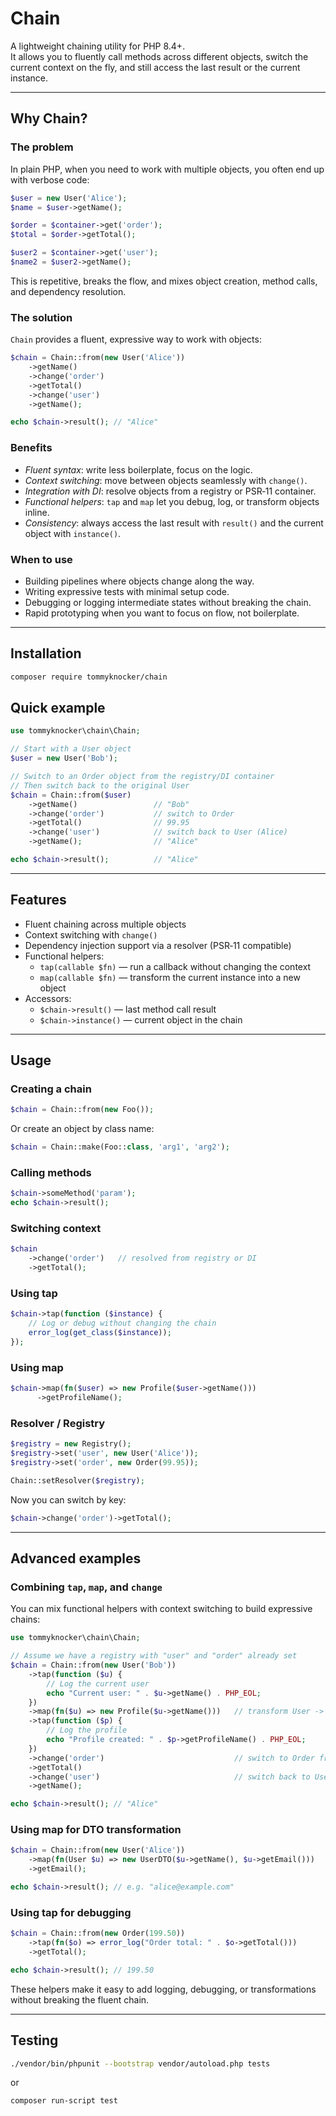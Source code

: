 # Chain

A lightweight chaining utility for PHP 8.4+.  
It allows you to fluently call methods across different objects, switch the current context on the fly,
and still access the last result or the current instance.

---

## Why Chain?

### The problem
In plain PHP, when you need to work with multiple objects, you often end up with verbose code:

```php
$user = new User('Alice');
$name = $user->getName();

$order = $container->get('order');
$total = $order->getTotal();

$user2 = $container->get('user');
$name2 = $user2->getName();
```

This is repetitive, breaks the flow, and mixes object creation, method calls, and dependency resolution.

### The solution

`Chain` provides a fluent, expressive way to work with objects:

```php
$chain = Chain::from(new User('Alice'))
    ->getName()
    ->change('order')
    ->getTotal()
    ->change('user')
    ->getName();

echo $chain->result(); // "Alice"

```

### Benefits

* *Fluent syntax*: write less boilerplate, focus on the logic.
* *Context switching*: move between objects seamlessly with `change()`.
* *Integration with DI*: resolve objects from a registry or PSR‑11 container.
* *Functional helpers*: `tap` and `map` let you debug, log, or transform objects inline.
* *Consistency*: always access the last result with `result()` and the current object with `instance()`.

### When to use

* Building pipelines where objects change along the way.
* Writing expressive tests with minimal setup code.
* Debugging or logging intermediate states without breaking the chain.
* Rapid prototyping when you want to focus on flow, not boilerplate.

---

## Installation

```bash
composer require tommyknocker/chain
```
## Quick example

```php
use tommyknocker\chain\Chain;

// Start with a User object
$user = new User('Bob');

// Switch to an Order object from the registry/DI container
// Then switch back to the original User
$chain = Chain::from($user)
    ->getName()                 // "Bob"
    ->change('order')           // switch to Order
    ->getTotal()                // 99.95
    ->change('user')            // switch back to User (Alice)
    ->getName();                // "Alice"

echo $chain->result();          // "Alice"    
```
---

## Features

* Fluent chaining across multiple objects
* Context switching with `change()`
* Dependency injection support via a resolver (PSR‑11 compatible)
* Functional helpers:
  * `tap(callable $fn)` — run a callback without changing the context
  * `map(callable $fn)` — transform the current instance into a new object
* Accessors:
  * `$chain->result()` — last method call result
  * `$chain->instance()` — current object in the chain 

---

## Usage

### Creating a chain

```php
$chain = Chain::from(new Foo());
```

Or create an object by class name:

```php
$chain = Chain::make(Foo::class, 'arg1', 'arg2');
```

### Calling methods

```php
$chain->someMethod('param');
echo $chain->result();
```

### Switching context

```php
$chain
    ->change('order')   // resolved from registry or DI
    ->getTotal();
```

### Using tap

```php
$chain->tap(function ($instance) {
    // Log or debug without changing the chain
    error_log(get_class($instance));
});
```

### Using map

```php
$chain->map(fn($user) => new Profile($user->getName()))
      ->getProfileName();
```

### Resolver / Registry

```php
$registry = new Registry();
$registry->set('user', new User('Alice'));
$registry->set('order', new Order(99.95));

Chain::setResolver($registry);
```

Now you can switch by key:

```php
$chain->change('order')->getTotal();
```

---

## Advanced examples

### Combining `tap`, `map`, and `change`

You can mix functional helpers with context switching to build expressive chains:

```php
use tommyknocker\chain\Chain;

// Assume we have a registry with "user" and "order" already set
$chain = Chain::from(new User('Bob'))
    ->tap(function ($u) {
        // Log the current user
        echo "Current user: " . $u->getName() . PHP_EOL;
    })
    ->map(fn($u) => new Profile($u->getName()))   // transform User -> Profile
    ->tap(function ($p) {
        // Log the profile
        echo "Profile created: " . $p->getProfileName() . PHP_EOL;
    })
    ->change('order')                             // switch to Order from registry/DI
    ->getTotal()
    ->change('user')                              // switch back to User (Alice)
    ->getName();

echo $chain->result(); // "Alice"
```

### Using map for DTO transformation

```php
$chain = Chain::from(new User('Alice'))
    ->map(fn(User $u) => new UserDTO($u->getName(), $u->getEmail()))
    ->getEmail();

echo $chain->result(); // e.g. "alice@example.com"
```

### Using tap for debugging

```php
$chain = Chain::from(new Order(199.50))
    ->tap(fn($o) => error_log("Order total: " . $o->getTotal()))
    ->getTotal();

echo $chain->result(); // 199.50
```

These helpers make it easy to add logging, debugging, or transformations without breaking the fluent chain.

---

## Testing

```bash
./vendor/bin/phpunit --bootstrap vendor/autoload.php tests
```
or
```bash
composer run-script test
```